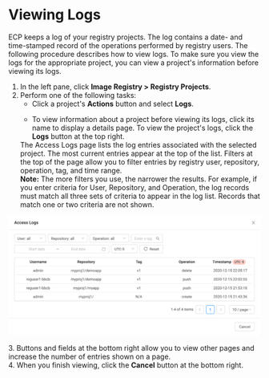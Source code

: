 # Viewing Logs

ECP keeps a log of your registry projects. The log contains a date- and time-stamped record of the operations performed by registry users. The following procedure describes how to view logs. To make sure you view the logs for the appropriate project, you can view a project's information before viewing its logs.

1. In the left pane, click **Image Registry > Registry Projects**.
2. Perform one of the following tasks:<ul><li>Click a project's **Actions** button and select **Logs**.</ul></li> <ul><li>To view information about a project before viewing its logs, click its name to display a details page. To view the project's logs, click the **Logs** button at the top right.</ul></li>
The Access Logs page lists the log entries associated with the selected project. The most current entries appear at the top of the list. Filters at the top of the page allow you to filter entries by registry user, repository, operation, tag, and time range.<br>
**Note:** The more filters you use, the narrower the results. For example, if you enter criteria for User, Repository, and Operation, the log records must match all three sets of criteria to appear in the log list. Records that match one or two criteria are not shown.</br>
<p align=center><img src="/docs/resources/images/registry/log-project.png" width="600"></p>
3. Buttons and fields at the bottom right allow you to view other pages and increase the number of entries shown on a page.<br>
4. When you finish viewing, click the <strong>Cancel</strong> button at the bottom right.</br>